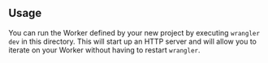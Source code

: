 ## Usage

You can run the Worker defined by your new project by executing `wrangler dev` in this
directory. This will start up an HTTP server and will allow you to iterate on your
Worker without having to restart `wrangler`.
